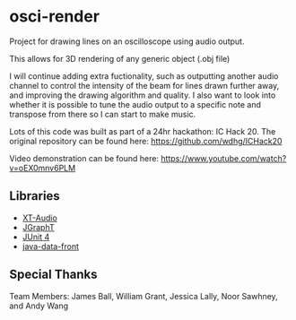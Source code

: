 # osci-render

Project for drawing lines on an oscilloscope using audio output.

This allows for 3D rendering of any generic object (.obj file)

I will continue adding extra fuctionality, such as outputting another audio channel to control the intensity of the beam for lines drawn further away, and improving the drawing algorithm and quality. I also want to look into whether it is possible to tune the audio output to a specific note and transpose from there so I can start to make music.

Lots of this code was built as part of a 24hr hackathon: IC Hack 20. The original repository can be found here: https://github.com/wdhg/ICHack20

Video demonstration can be found here: https://www.youtube.com/watch?v=oEX0mnv6PLM

## Libraries

- [XT-Audio](https://sjoerdvankreel.github.io/xt-audio/)
- [JGraphT](https://jgrapht.org/)
- [JUnit 4](https://junit.org/junit4/)
- [java-data-front](https://github.com/mokiat/java-data-front)

## Special Thanks
Team Members: James Ball, William Grant, Jessica Lally, Noor Sawhney, and Andy Wang
